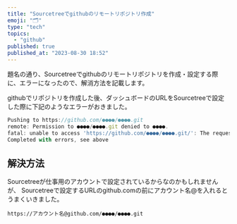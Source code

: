 ```yaml
---
title: "Sourcetreeでgithubのリモートリポジトリ作成"
emoji: "🗂"
type: "tech"
topics:
  - "github"
published: true
published_at: "2023-08-30 18:52"
---
```


題名の通り、Sourcetreeでgithubのリモートリポジトリを作成・設定する際に、エラーになったので、解消方法を記載します。

githubでリポジトリを作成した後、ダッシュボードのURLをSourcetreeで設定した際に下記のようなエラーがおきました。

```js
Pushing to https://github.com/●●●●/●●●●.git
remote: Permission to ●●●●/●●●●.git denied to ●●●●.
fatal: unable to access 'https://github.com/●●●●/●●●●.git/': The requested URL returned error: 403
Completed with errors, see above
```

## 解決方法
Sourcetreeが仕事用のアカウントで設定されているからなのかもしれませんが、
Sourcetreeで設定するURLのgithub.comの前にアカウント名@を入れるとうまくいきました。

```https://アカウント名@github.com/●●●●/●●●●.git```
